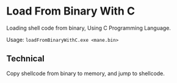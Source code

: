 # Load From Binary With C

Loading shell code from binary, Using C Programming Language.

Usage: `loadFromBinaryWithC.exe <mane.bin>`

## Technical

Copy shellcode from binary to memory, and jump to shellcode.
